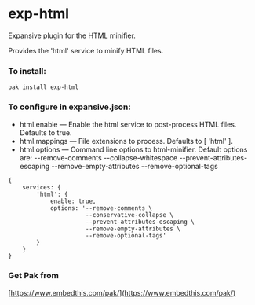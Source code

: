 # exp-html

Expansive plugin for the HTML minifier.

Provides the 'html' service to minify HTML files.

### To install:

    pak install exp-html

### To configure in expansive.json:

- html.enable &mdash; Enable the html service to post-process HTML files. Defaults to true.
- html.mappings &mdash; File extensions to process. Defaults to [ 'html' ].
- html.options &mdash; Command line options to html-minifier. Default options are:
  --remove-comments --collapse-whitespace --prevent-attributes-escaping --remove-empty-attributes --remove-optional-tags

```
{
    services: {
        'html': {
            enable: true,
            options: '--remove-comments \
                      --conservative-collapse \
                      --prevent-attributes-escaping \
                      --remove-empty-attributes \
                      --remove-optional-tags'
        }
    }
}
```

### Get Pak from

[https://www.embedthis.com/pak/](https://www.embedthis.com/pak/)

